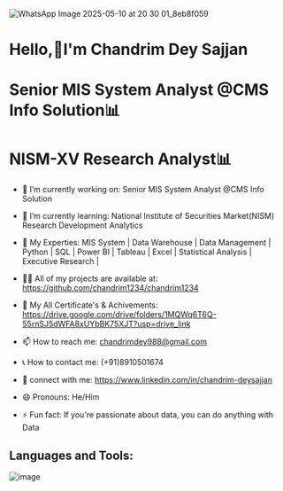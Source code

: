 ![WhatsApp Image 2025-05-10 at 20 30 01_8eb8f059](https://github.com/user-attachments/assets/9f3a3960-a095-47f5-9f77-a11f759c973e)


  # Hello,👋I'm Chandrim Dey Sajjan

  # Senior MIS System Analyst @CMS Info Solution📊 
  # NISM-XV Research Analyst📊







- 🔭 I’m currently working on: Senior MIS System Analyst @CMS Info Solution          

- 🌱 I’m currently learning: National Institute of Securities Market(NISM) Research Development Analytics
  
- 💬 My Experties: MIS System | Data Warehouse | Data Management | Python | SQL | Power BI | Tableau | Excel | Statistical Analysis | Executive Research | 

- 👨‍💻 All of my projects are available at: https://github.com/chandrim1234/chandrim1234

- 📖 My All Certificate's & Achivements: https://drive.google.com/drive/folders/1MQWq6T6Q-55rnSJ5dWFA8xUYbBK75XJT?usp=drive_link

- 📫 How to reach me: chandrimdey988@gmail.com

- 📞 How to contact me: (+91)8910501674

- 🔨 connect with me: https://www.linkedin.com/in/chandrim-deysajjan

- 😄 Pronouns: He/Him

- ⚡ Fun fact:  If you're passionate about data, you can do anything with Data



## Languages and Tools:
![image](https://github.com/user-attachments/assets/1d4d0e7c-9b81-4727-81f7-609f137ca024)




 
 

